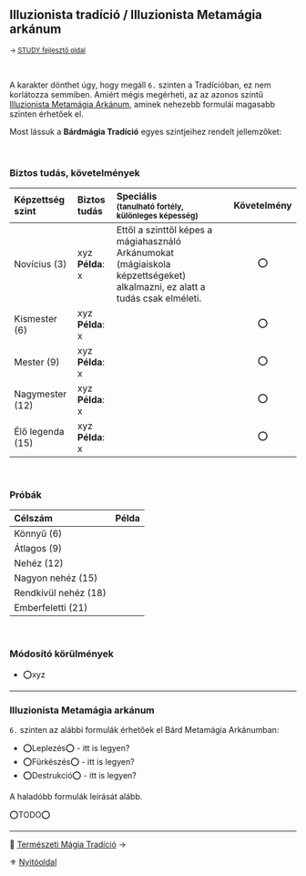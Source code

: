 ## Illuzionista tradíció / Illuzionista Metamágia arkánum

<sub>→ [STUDY fejlesztő oldal](https://github.com/kaktusztea/km100/wiki/STUDY.magiatradicio.bardmagia)</sub>

<br />

A karakter dönthet úgy, hogy megáll `6.` szinten a Tradícióban, ez nem korlátozza semmiben. Amiért mégis megérheti, az az azonos szintű [Illuzionista Metamágia Arkánum](#illuzionista-metam%C3%A1gia-ark%C3%A1num), aminek nehezebb formulái magasabb szinten érhetőek el.

Most lássuk a **Bárdmágia Tradíció** egyes szintjeihez rendelt jellemzőket:

<br />

### Biztos tudás, követelmények

| Képzettség szint | Biztos tudás            | Speciális <br /> <sub>(tanulható fortély, különleges  képesség)</sub>                                                       | Követelmény |
|:---------------- |:----------------------- |:--------------------------------------------------------------------------------------------------------------------------- |:-----------:|
| Novícius (3)     | xyz <br /> **Példa**: x | Ettől a szinttől képes a mágiahasználó Arkánumokat (mágiaiskola képzettségeket) alkalmazni, ez alatt a tudás csak elméleti. |     ⭕      |
| Kismester (6)    | xyz <br /> **Példa**: x |                                                                                                                             |     ⭕      |
| Mester (9)       | xyz <br /> **Példa**: x |                                                                                                                             |     ⭕      |
| Nagymester (12)  | xyz <br /> **Példa**: x |                                                                                                                             |     ⭕      |
| Élő legenda (15) | xyz <br /> **Példa**: x |                                                                                                                             |     ⭕      |

<br />

### Próbák

| Célszám              | Példa |
|:-------------------- |:----- |
| Könnyű       (6)     |       |
| Átlagos      (9)     |       |
| Nehéz        (12)    |       |
| Nagyon nehéz (15)    |       |
| Rendkívül nehéz (18) |       |
| Emberfeletti (21)    |       |

<br />

### Módosító körülmények

- ⭕xyz

---
### Illuzionista Metamágia arkánum

`6.` szinten az alábbi formulák érhetőek el Bárd Metamágia Arkánumban:
- ⭕Leplezés⭕ - itt is legyen?
- ⭕Fürkészés⭕ - itt is legyen?
- ⭕Destrukció⭕ - itt is legyen?

A haladóbb formulák leírását alább.

⭕TODO⭕

---

🔗 [Természeti Mágia Tradíció](051_06_termeszeti_magia.md) →

⚜️ [Nyitóoldal](start.md#5-trad%C3%ADci%C3%B3k)
